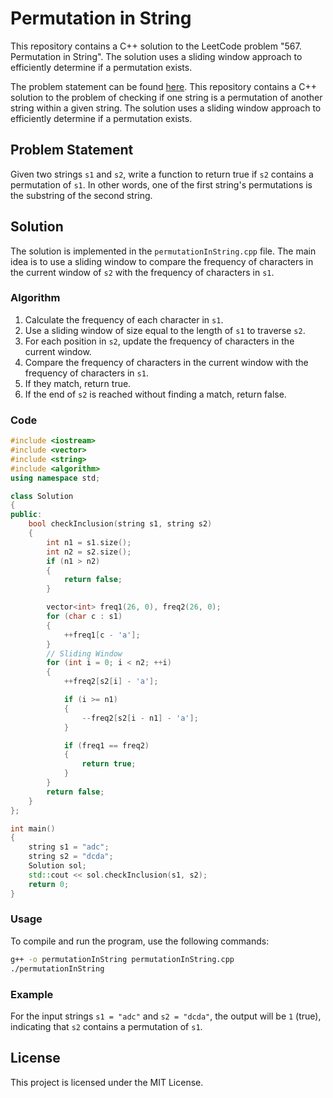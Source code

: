 # Permutation in String

This repository contains a C++ solution to the LeetCode problem "567. Permutation in String". The solution uses a sliding window approach to efficiently determine if a permutation exists.

The problem statement can be found [here](https://leetcode.com/problems/permutation-in-string/).
This repository contains a C++ solution to the problem of checking if one string is a permutation of another string within a given string. The solution uses a sliding window approach to efficiently determine if a permutation exists.

## Problem Statement

Given two strings `s1` and `s2`, write a function to return true if `s2` contains a permutation of `s1`. In other words, one of the first string's permutations is the substring of the second string.

## Solution

The solution is implemented in the `permutationInString.cpp` file. The main idea is to use a sliding window to compare the frequency of characters in the current window of `s2` with the frequency of characters in `s1`.

### Algorithm

1. Calculate the frequency of each character in `s1`.
2. Use a sliding window of size equal to the length of `s1` to traverse `s2`.
3. For each position in `s2`, update the frequency of characters in the current window.
4. Compare the frequency of characters in the current window with the frequency of characters in `s1`.
5. If they match, return true.
6. If the end of `s2` is reached without finding a match, return false.

### Code

```cpp
#include <iostream>
#include <vector>
#include <string>
#include <algorithm>
using namespace std;

class Solution
{
public:
    bool checkInclusion(string s1, string s2)
    {
        int n1 = s1.size();
        int n2 = s2.size();
        if (n1 > n2)
        {
            return false;
        }

        vector<int> freq1(26, 0), freq2(26, 0);
        for (char c : s1)
        {
            ++freq1[c - 'a'];
        }
        // Sliding Window
        for (int i = 0; i < n2; ++i)
        {
            ++freq2[s2[i] - 'a'];

            if (i >= n1)
            {
                --freq2[s2[i - n1] - 'a'];
            }

            if (freq1 == freq2)
            {
                return true;
            }
        }
        return false;
    }
};

int main()
{
    string s1 = "adc";
    string s2 = "dcda";
    Solution sol;
    std::cout << sol.checkInclusion(s1, s2);
    return 0;
}
```

### Usage

To compile and run the program, use the following commands:

```sh
g++ -o permutationInString permutationInString.cpp
./permutationInString
```

### Example

For the input strings `s1 = "adc"` and `s2 = "dcda"`, the output will be `1` (true), indicating that `s2` contains a permutation of `s1`.

## License

This project is licensed under the MIT License.
